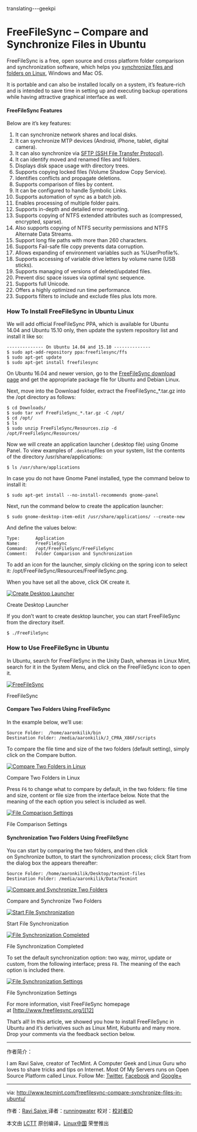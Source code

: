 translating---geekpi

FreeFileSync – Compare and Synchronize Files in Ubuntu
============================================================


FreeFileSync is a free, open source and cross platform folder comparison and synchronization software, which helps you [synchronize files and folders on Linux][2], Windows and Mac OS.

It is portable and can also be installed locally on a system, it’s feature-rich and is intended to save time in setting up and executing backup operations while having attractive graphical interface as well.

#### FreeFileSync Features

Below are it’s key features:

1.  It can synchronize network shares and local disks.
2.  It can synchronize MTP devices (Android, iPhone, tablet, digital camera).
3.  It can also synchronize via [SFTP (SSH File Transfer Protocol)][1].
4.  It can identify moved and renamed files and folders.
5.  Displays disk space usage with directory trees.
6.  Supports copying locked files (Volume Shadow Copy Service).
7.  Identifies conflicts and propagate deletions.
8.  Supports comparison of files by content.
9.  It can be configured to handle Symbolic Links.
10.  Supports automation of sync as a batch job.
11.  Enables processing of multiple folder pairs.
12.  Supports in-depth and detailed error reporting.
13.  Supports copying of NTFS extended attributes such as (compressed, encrypted, sparse).
14.  Also supports copying of NTFS security permissions and NTFS Alternate Data Streams.
15.  Support long file paths with more than 260 characters.
16.  Supports Fail-safe file copy prevents data corruption.
17.  Allows expanding of environment variables such as %UserProfile%.
18.  Supports accessing of variable drive letters by volume name (USB sticks).
19.  Supports managing of versions of deleted/updated files.
20.  Prevent disc space issues via optimal sync sequence.
21.  Supports full Unicode.
22.  Offers a highly optimized run time performance.
23.  Supports filters to include and exclude files plus lots more.

### How To Install FreeFileSync in Ubuntu Linux

We will add official FreeFileSync PPA, which is available for Ubuntu 14.04 and Ubuntu 15.10 only, then update the system repository list and install it like so:

```
-------------- On Ubuntu 14.04 and 15.10 -------------- 
$ sudo apt-add-repository ppa:freefilesync/ffs
$ sudo apt-get update
$ sudo apt-get install freefilesync
```

On Ubuntu 16.04 and newer version, go to the [FreeFileSync download page][3] and get the appropriate package file for Ubuntu and Debian Linux.

Next, move into the Download folder, extract the FreeFileSync_*.tar.gz into the /opt directory as follows:

```
$ cd Downloads/
$ sudo tar xvf FreeFileSync_*.tar.gz -C /opt/
$ cd /opt/
$ ls
$ sudo unzip FreeFileSync/Resources.zip -d /opt/FreeFileSync/Resources/
```

Now we will create an application launcher (.desktop file) using Gnome Panel. To view examples of `.desktop`files on your system, list the contents of the directory /usr/share/applications:

```
$ ls /usr/share/applications
```

In case you do not have Gnome Panel installed, type the command below to install it:

```
$ sudo apt-get install --no-install-recommends gnome-panel
```

Next, run the command below to create the application launcher:

```
$ sudo gnome-desktop-item-edit /usr/share/applications/ --create-new
```

And define the values below:

```
Type: 	   Application 
Name: 	   FreeFileSync
Command:   /opt/FreeFileSync/FreeFileSync		
Comment:   Folder Comparison and Synchronization
```

To add an icon for the launcher, simply clicking on the spring icon to select it: /opt/FreeFileSync/Resources/FreeFileSync.png.

When you have set all the above, click OK create it.

[
 ![Create Desktop Launcher](http://www.tecmint.com/wp-content/uploads/2017/03/Create-Desktop-Launcher.png) 
][4]

Create Desktop Launcher

If you don’t want to create desktop launcher, you can start FreeFileSync from the directory itself.

```
$ ./FreeFileSync
```

### How to Use FreeFileSync in Ubuntu

In Ubuntu, search for FreeFileSync in the Unity Dash, whereas in Linux Mint, search for it in the System Menu, and click on the FreeFileSync icon to open it.

[
 ![FreeFileSync ](http://www.tecmint.com/wp-content/uploads/2017/03/FreeFileSync-launched.png) 
][5]

FreeFileSync

#### Compare Two Folders Using FreeFileSync

In the example below, we’ll use:

```
Source Folder:	/home/aaronkilik/bin
Destination Folder:	/media/aaronkilik/J_CPRA_X86F/scripts
```

To compare the file time and size of the two folders (default setting), simply click on the Compare button.

[
 ![Compare Two Folders in Linux](http://www.tecmint.com/wp-content/uploads/2017/03/compare-two-folders.png) 
][6]

Compare Two Folders in Linux

Press `F6` to change what to compare by default, in the two folders: file time and size, content or file size from the interface below. Note that the meaning of the each option you select is included as well.

[
 ![File Comparison Settings](http://www.tecmint.com/wp-content/uploads/2017/03/comparison-settings.png) 
][7]

File Comparison Settings

#### Synchronization Two Folders Using FreeFileSync

You can start by comparing the two folders, and then click on Synchronize button, to start the synchronization process; click Start from the dialog box the appears thereafter:

```
Source Folder: /home/aaronkilik/Desktop/tecmint-files
Destination Folder: /media/aaronkilik/Data/Tecmint
```
[
 ![Compare and Synchronize Two Folders](http://www.tecmint.com/wp-content/uploads/2017/03/compare-and-sychronize-two-folders.png) 
][8]

Compare and Synchronize Two Folders

[
 ![Start File Synchronization](http://www.tecmint.com/wp-content/uploads/2017/03/start-sychronization.png) 
][9]

Start File Synchronization

[
 ![File Synchronization Completed](http://www.tecmint.com/wp-content/uploads/2017/03/synchronization-complete.png) 
][10]

File Synchronization Completed

To set the default synchronization option: two way, mirror, update or custom, from the following interface; press `F8`. The meaning of the each option is included there.

[
 ![File Synchronization Settings](http://www.tecmint.com/wp-content/uploads/2017/03/synchronization-setttings.png) 
][11]

File Synchronization Settings

For more information, visit FreeFileSync homepage at [http://www.freefilesync.org/][12]

That’s all! In this article, we showed you how to install FreeFileSync in Ubuntu and it’s derivatives such as Linux Mint, Kubuntu and many more. Drop your comments via the feedback section below.

--------------------------------------------------------------------------------

作者简介：

I am Ravi Saive, creator of TecMint. A Computer Geek and Linux Guru who loves to share tricks and tips on Internet. Most Of My Servers runs on Open Source Platform called Linux. Follow Me: [Twitter][00], [Facebook][01] and [Google+][02]

--------------------------------------------------------------------------------


via: http://www.tecmint.com/freefilesync-compare-synchronize-files-in-ubuntu/

作者：[Ravi Saive ][a]
译者：[runningwater](https://github.com/runningwater)
校对：[校对者ID](https://github.com/校对者ID)

本文由 [LCTT](https://github.com/LCTT/TranslateProject) 原创编译，[Linux中国](https://linux.cn/) 荣誉推出

[a]:http://www.tecmint.com/author/admin/
[00]:https://twitter.com/ravisaive
[01]:https://www.facebook.com/ravi.saive
[02]:https://plus.google.com/u/0/+RaviSaive

[1]:http://www.tecmint.com/sftp-command-examples/
[2]:http://www.tecmint.com/rsync-local-remote-file-synchronization-commands/
[3]:http://www.freefilesync.org/download.php
[4]:http://www.tecmint.com/wp-content/uploads/2017/03/Create-Desktop-Launcher.png
[5]:http://www.tecmint.com/wp-content/uploads/2017/03/FreeFileSync-launched.png
[6]:http://www.tecmint.com/wp-content/uploads/2017/03/compare-two-folders.png
[7]:http://www.tecmint.com/wp-content/uploads/2017/03/comparison-settings.png
[8]:http://www.tecmint.com/wp-content/uploads/2017/03/compare-and-sychronize-two-folders.png
[9]:http://www.tecmint.com/wp-content/uploads/2017/03/start-sychronization.png
[10]:http://www.tecmint.com/wp-content/uploads/2017/03/synchronization-complete.png
[11]:http://www.tecmint.com/wp-content/uploads/2017/03/synchronization-setttings.png
[12]:http://www.freefilesync.org/
[13]:http://www.tecmint.com/author/admin/
[14]:http://www.tecmint.com/10-useful-free-linux-ebooks-for-newbies-and-administrators/
[15]:http://www.tecmint.com/free-linux-shell-scripting-books/
